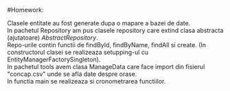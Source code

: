#Homework:

Clasele entitate  au fost generate dupa o mapare a bazei de date. <br>
In pachetul Repository am pus clasele repository care extind clasa abstracta (ajutatoare) *AbstractRepository*. <br>
Repo-urile contin functii de findById, findByName, findAll si create. (In constructorul clasei se realizeaza setupping-ul cu EntityManagerFactorySingleton). <br>
In pachetul tools avem clasa ManageData care face import din fisierul "concap.csv" unde se afla date despre orase. <br>
In functia main se realizeaza si cronometrarea functiilor. <br>
